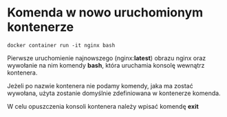 # Komenda w nowo uruchomionym kontenerze  
```commandline 
docker container run -it nginx bash  
```  
Pierwsze uruchomienie najnowszego (nginx:**latest**) obrazu nginx oraz wywołanie na nim komendy **bash**, która uruchamia konsolę wewnątrz kontenera.  
  
Jeżeli po nazwie kontenera nie podamy komendy, jaka ma zostać wywołana, użyta zostanie domyślnie zdefiniowana w kontenerze komenda.  
  
W celu opuszczenia konsoli kontenera należy wpisać komendę **exit**  